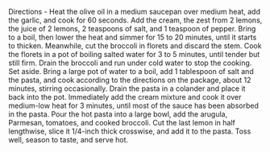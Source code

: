 Directions - 
Heat the olive oil in a medium saucepan over medium heat, add the garlic, and cook for 60 seconds. Add the cream, the zest from 2 lemons, the juice of 2 lemons, 2 teaspoons of salt, and 1 teaspoon of pepper. Bring to a boil, then lower the heat and simmer for 15 to 20 minutes, until it starts to thicken.
Meanwhile, cut the broccoli in florets and discard the stem. Cook the florets in a pot of boiling salted water for 3 to 5 minutes, until tender but still firm. Drain the broccoli and run under cold water to stop the cooking. Set aside.
Bring a large pot of water to a boil, add 1 tablespoon of salt and the pasta, and cook according to the directions on the package, about 12 minutes, stirring occasionally. Drain the pasta in a colander and place it back into the pot. Immediately add the cream mixture and cook it over medium-low heat for 3 minutes, until most of the sauce has been absorbed in the pasta. Pour the hot pasta into a large bowl, add the arugula, Parmesan, tomatoes, and cooked broccoli. Cut the last lemon in half lengthwise, slice it 1/4-inch thick crosswise, and add it to the pasta. Toss well, season to taste, and serve hot.